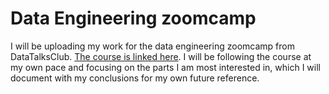 # Data Engineering zoomcamp

I will be uploading my work for the data engineering zoomcamp from DataTalksClub. [The course is linked here](https://github.com/DataTalksClub/data-engineering-zoomcamp). I will be following the course at my own pace and focusing on the parts I am most interested in, which I will document with my conclusions for my own future reference. 

